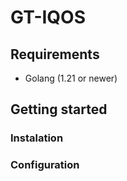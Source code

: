 # GT-IQOS

## Requirements

- Golang (1.21 or newer)

## Getting started

### Instalation

### Configuration